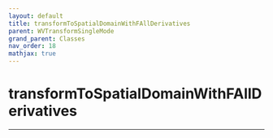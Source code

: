 ```yaml
---
layout: default
title: transformToSpatialDomainWithFAllDerivatives
parent: WVTransformSingleMode
grand_parent: Classes
nav_order: 18
mathjax: true
---
```


#  transformToSpatialDomainWithFAllDerivatives




---

